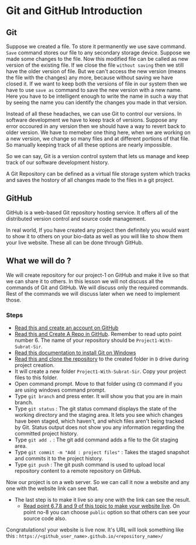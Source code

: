 # Git and GitHub Introduction
## Git
Suppose we created a file. To store it permanently we use save command. `Save` command stores our file to any secondary storage device. Suppose we made some changes to the file. Now this modified file can be called as new version of the existing file. If we close the file `without saving` then we still have the older version of file. But we can't access the new version (means the file with the changes) any more, because without saving we have closed it. If we want to keep both the versions of file in our system then we have to use `save as` command to save the new version with a new name. Here you have to be intelligent enough to write the name in such a way that by seeing the name you can identify the changes you made in that version.

Instead of all these headaches, we can use Git to control our versions. In software development we have to keep track of versions. Suppose any error occoured in any version then we should have a way to revert back to older version. We have to memeber one thing here, when we are working on a new version, we change so many files and at different portions of that file. So manually keeping track of all these options are nearly impossible.

So we can say, Git is a version control system that lets us manage and keep track of our software development history.

A Git Repository can be defined as a virtual file storage system which tracks and saves the hostory of all changes made to the files in a git project.

## GitHub
GitHub is a web-based Git repository hosting service. It offers all of the distributed version control and source code management. 

In real world, If you have created any project then definitely you would want to show it to others on your bio-data as well as you will like to show them your live website. These all can be done through GitHub.

## What we will do ?
We will create repository for our project-1 on GitHub and make it live so that we can share it to others. In this lesson we will not discuss all the commands of Git and GitHub. We will discuss only the required commands. Rest of the commands we will discuss later when we need to implement those.

### Steps
- [Read this and create an account on GitHub](https://www.toolsqa.com/git/how-to-create-github-account/)
- [Read this and Create A Repo in GitHub](https://docs.github.com/en/get-started/quickstart/create-a-repo). Remember to read upto point number 6. The name of your repository should be `Project1-With-Subrat-Sir`.
- [Read this documentation to install Git on Windows](https://phoenixnap.com/kb/how-to-install-git-windows)
- [Read this and clone the repository](https://www.toolsqa.com/git/how-to-create-github-account/) to the created folder in `D` drive during project creation.
- It will create a new folder `Project1-With-Subrat-Sir`. Copy your project files to this folder.
- Open command prompt. Move to that folder using `CD` command if you are using windows command prompt.
- Type `git branch` and press enter. It will show you that you are in main branch.
- Type `git status` : The git status command displays the state of the working directory and the staging area. It lets you see which changes have been staged, which haven't, and which files aren't being tracked by Git. Status output does not show you any information regarding the committed project history.
- Type `git add .` : The git add command adds a file to the Git staging area.
- Type `git commit -m "Add : project files"` : Takes the staged snapshot and commits it to the project history.
- Type `git push` : The git push command is used to upload local repository content to a remote repository on GitHub.

Now our project is on a web server. So we can call it now a website and any one with the website link can see that.

- The last step is to make it live so any one with the link can see the result.
  - [Read point 6,7,8 and 9 of this topic to make your website live](https://docs.github.com/en/pages/getting-started-with-github-pages/creating-a-github-pages-site#creating-your-site). On point no-8 you can choose `public` option so that others can see your source code also.


Congratulations! your website is live now. It's URL will look something like this : `https://<github_user_name>.github.io/<repository_name>/` 

